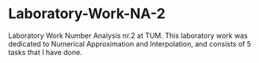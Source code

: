 # Laboratory-Work-NA-2
Laboratory Work Number Analysis nr.2 at TUM. This laboratory work was dedicated to Numerical Approximation and Interpolation, and consists of 5 tasks that I have done.
